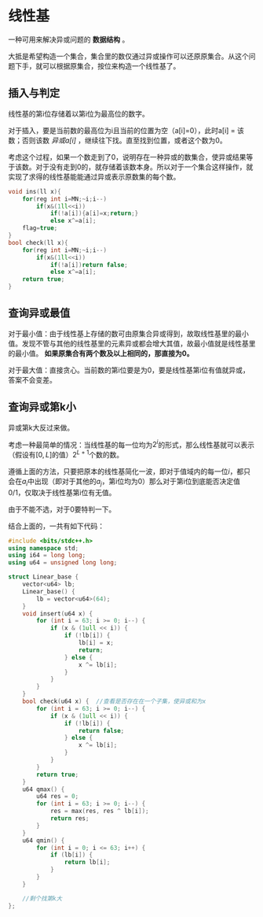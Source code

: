 # 线性基

一种可用来解决异或问题的 **数据结构** 。

大抵是希望构造一个集合，集合里的数仅通过异或操作可以还原原集合。从这个问题下手，就可以根据原集合，按位来构造一个线性基了。

## 插入与判定

线性基的第i位存储着以第i位为最高位的数字。

对于插入，要是当前数的最高位为i且当前的位置为空（a[i]=0），此时a[i] = 该数；否则该数 *异或a[i]* ，继续往下找。直至找到位置，或者这个数为0。

考虑这个过程，如果一个数走到了0，说明存在一种异或的数集合，使异或结果等于该数。对于没有走到0的，就存储着该数本身。所以对于一个集合这样操作，就实现了求得的线性基能能通过异或表示原数集的每个数。

```cpp
void ins(ll x){
    for(reg int i=MN;~i;i--)
        if(x&(1ll<<i))
            if(!a[i]){a[i]=x;return;}
            else x^=a[i];
    flag=true;
}
bool check(ll x){
    for(reg int i=MN;~i;i--)
        if(x&(1ll<<i))
            if(!a[i])return false;
            else x^=a[i];
    return true;
}
```

## 查询异或最值

对于最小值：由于线性基上存储的数可由原集合异或得到，故取线性基里的最小值。发现不管与其他的线性基里的元素异或都会增大其值，故最小值就是线性基里的最小值。 **如果原集合有两个数及以上相同的，那直接为0。** 

对于最大值：直接贪心。当前数的第i位要是为0，要是线性基第i位有值就异或，答案不会变差。

## 查询异或第k小

异或第k大反过来做。

考虑一种最简单的情况：当线性基的每一位均为$2^i$的形式，那么线性基就可以表示（假设有$[0,L]$的值）$2^{L+1}$个数的数。

遵循上面的方法，只要把原本的线性基简化一波，即对于值域内的每一位$i$，都只会在$a_i$中出现（即对于其他的$a_j$，第i位均为0）那么对于第i位到底能否决定值0/1，仅取决于线性基第i位有无值。

由于不能不选，对于0要特判一下。

结合上面的，一共有如下代码：

```cpp
#include <bits/stdc++.h>
using namespace std;
using i64 = long long;
using u64 = unsigned long long;

struct Linear_base {
    vector<u64> lb;
    Linear_base() {
        lb = vector<u64>(64);
    }
    void insert(u64 x) {
        for (int i = 63; i >= 0; i--) {
            if (x & (1ull << i)) {
                if (!lb[i]) {
                    lb[i] = x;
                    return;
                } else {
                    x ^= lb[i];
                }
            }
        }
    }
    bool check(u64 x) {  //查看是否存在在一个子集，使异或和为x
        for (int i = 63; i >= 0; i--) {
            if (x & (1ull << i)) {
                if (!lb[i]) {
                    return false;
                } else {
                    x ^= lb[i];
                }
            }
        }
        return true;
    }
    u64 qmax() {
        u64 res = 0;
        for (int i = 63; i >= 0; i--) {
            res = max(res, res ^ lb[i]);
            return res;
        }
    }
    u64 qmin() {
        for (int i = 0; i <= 63; i++) {
            if (lb[i]) {
                return lb[i];
            }
        }
    }

    //剩个找第k大
};

```

